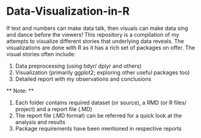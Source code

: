 # Data-Visualization-in-R

If text and numbers can make data talk, then visuals can make data sing and dance before the viewers! This repository is a compilation of my attempts to visualize different stories that underlying data reveals.
The visualizations are done with R as it has a rich set of packages on offer. The visual stories often include:  
1. Data preprocessing (using tidyr/ dplyr and others)   
2. Visualization (primarily ggplot2; exploring other useful packages too)   
3. Detailed report with my observations and conclusions   

** Note: **   
1. Each folder contains required dataset (or source), a RMD (or R files/ project) and a report file (.MD)
2. The report file (.MD format) can be referred for a quick look at the analysis and results
3. Package requirements have been mentioned in respective reports